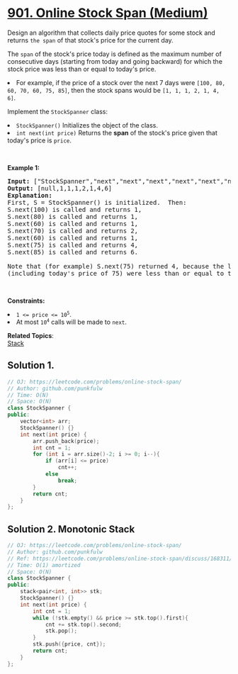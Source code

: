 # [901. Online Stock Span (Medium)](https://leetcode.com/problems/online-stock-span/)

<p>Design an algorithm that collects daily price quotes for some stock and returns <code>the span</code> of that stock's price for the current day.</p>

<p>The <code>span</code> of the stock's price today is defined as the maximum number of consecutive days (starting from today and going backward) for which the stock price was less than or equal to today's price.</p>


<il>
	<li>For example, if the price of a stock over the next 7 days were <code>[100, 80, 60, 70, 60, 75, 85]</code>, then the stock spans would be <code>[1, 1, 1, 2, 1, 4, 6]</code>.</li>
</il>

<p>Implement the <code>StockSpanner</code> class:</p>

<il>
	<li><code>StockSpanner()</code> Initializes the object of the class.</li>
  <li><code>int next(int price)</code> Returns the <b>span</b> of the stock's price given that today's price is <code>price</code>.</li>
</il>

<p>&nbsp;</p>

<div>
<p><strong>Example 1:</strong></p>

<pre><strong>Input: </strong><span id="example-input-1-1">["StockSpanner","next","next","next","next","next","next","next"]</span>, <span id="example-input-1-2">[[],[100],[80],[60],[70],[60],[75],[85]]</span>
<strong>Output: </strong><span id="example-output-1">[null,1,1,1,2,1,4,6]</span>
<strong>Explanation: </strong>
First, S = StockSpanner() is initialized.  Then:
S.next(100) is called and returns 1,
S.next(80) is called and returns 1,
S.next(60) is called and returns 1,
S.next(70) is called and returns 2,
S.next(60) is called and returns 1,
S.next(75) is called and returns 4,
S.next(85) is called and returns 6.

Note that (for example) S.next(75) returned 4, because the last 4 prices
(including today's price of 75) were less than or equal to today's price.
</pre>

<p>&nbsp;</p>

<p><strong>Constraints:</strong></p>
  
<il>
	<li><code>1 &lt;= price &lt;= 10<sup>5</sup></code>.</li>
	<li>At most <code>10<sup>4</sup></code> calls will be made to <code>next</code>.</li>
</il>
</div>


**Related Topics**:  
[Stack](https://leetcode.com/tag/stack/)

## Solution 1.


```cpp
// OJ: https://leetcode.com/problems/online-stock-span/
// Author: github.com/punkfulw
// Time: O(N) 
// Space: O(N)
class StockSpanner {
public:
    vector<int> arr;
    StockSpanner() {}
    int next(int price) {
        arr.push_back(price);
        int cnt = 1;
        for (int i = arr.size()-2; i >= 0; i--){
            if (arr[i] <= price)
                cnt++;
            else 
                break;
        }
        return cnt;
    }
};
```

## Solution 2. Monotonic Stack


```cpp
// OJ: https://leetcode.com/problems/online-stock-span/
// Author: github.com/punkfulw
// Ref: https://leetcode.com/problems/online-stock-span/discuss/168311/C%2B%2BJavaPython-O(1)
// Time: O(1) amortized
// Space: O(N)
class StockSpanner {
public:
    stack<pair<int, int>> stk;
    StockSpanner() {}
    int next(int price) {
        int cnt = 1;
        while (!stk.empty() && price >= stk.top().first){
            cnt += stk.top().second;
            stk.pop();
        }
        stk.push({price, cnt});
        return cnt;
    }
};
```
